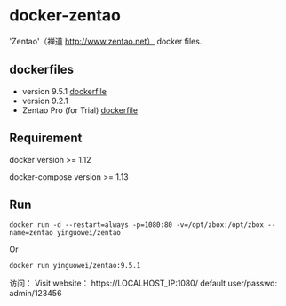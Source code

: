 # docker-zentao
'Zentao'（禅道 http://www.zentao.net） docker files.

## dockerfiles

- version 9.5.1 [dockerfile](https://github.com/yingw/docker-zentao/blob/master/dockerfile)
- version 9.2.1
- Zentao Pro (for Trial) [dockerfile](https://github.com/yingw/docker-zentao/blob/master/README.md)

## Requirement

docker version >= 1.12

docker-compose version >= 1.13

## Run

```
docker run -d --restart=always -p=1080:80 -v=/opt/zbox:/opt/zbox --name=zentao yinguowei/zentao
```

Or

```
docker run yinguowei/zentao:9.5.1
```

访问：
Visit website： https://LOCALHOST_IP:1080/
default user/passwd: admin/123456
